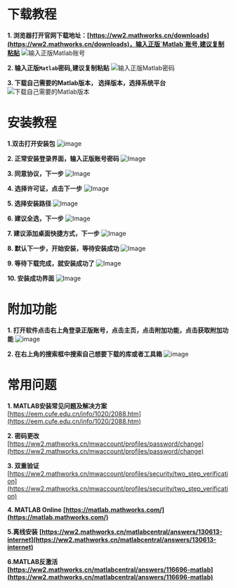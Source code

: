 # 下载教程

**1. 浏览器打开官网下载地址：[https://ww2.mathworks.cn/downloads](https://ww2.mathworks.cn/downloads)，输入正版`Matlab`账号,建议复制粘贴**
![输入正版Matlab账号](https://mixfile.weijiajin.com/api/download/02.png?s=50M6fjqonjmtgBqnD7F4Ykb0jtr7SNYMr76Y9sromFxtuSHE7ZFq09evB1MgZFomRZ0HpVp7AfxbEFSj4bDzIdvqzEpr9SVtG4dM6dgTAHA0ZzamgO2FjSc6YF0C0znKWJxHicfiK3UxOXo68UXCLv8PNy1sunGzmxPe9zMRLRqOgT546PI60e2uUyMmFk1w1cLlgFWDEZE5aOtScfPjJhhGFanm02dSoilYOtPJ0ccL54jJJ7FeMYu0tpssJOm02lr4ZVwwrcVpXhIEIelp7jbnu1M0dI1g754SNRXwfLgVntUkfpMJ6h68Qq8SuuMdXvclZf8yPFsGtpGgxXdxGUeOR960nnSRFLjk2EqQXxOyseZXgHTYrZF0RYIrzl6)

**2. 输入正版`Matlab`密码,建议复制粘贴**
![输入正版Matlab密码](https://mixfile.weijiajin.com/api/download/03.png?s=tMH39hhUCU9HgMJHWmFeKnAQlq6KfAxMZMBocm8aHD2Kp1o9YECP1DwNjEHVDgAclPqzLesvLjppjrWAoZ6NuSXomlGDjUcQvZ7PPJw5aC6v7SgAHlKKF8dcw1vFZ3pQ8jm0ArNjL5f9RafubcuHhmYWR8hMkIfUqCelthP7RFPg9WB452SEUfzxMKeuYXIIcQ6MYx2Pd3J1wocnU2P4pekNJsiZkWLoqMMPBvfsuAWDYyjmznk5gEkZAiTMm5B7Iv3NWQUjNioC83LChdMohWXLjLlrIWK8RPtI18Q4zvMIAmkY5bG0ADRtuJxEkPlruvtI0ibBJ1YSwOn6YOSBAXAxVMvPfXT23zfJdjQMxALhGcJKONbNoSRuQFB3Aov)


**3. 下载自己需要的Matlab版本， 选择版本，选择系统平台**
![下载自己需要的Matlab版本](https://mixfile.weijiajin.com/api/download/04.png?s=IkbVVUR4A0eHJuorxkdt9mr6Oo9N3V7QCQQeBgXuLo6BubbtrKi98MXgBSZSoUlyPsHkefNdKwS1fig11tVny87fsgPjdBkPfFHxmtcBuPJm0JPSZjRTNLH5spWoPFS1P5Pg6i6IoGdSZrdsLpraalwXKJX9JmPdJQKsItQIQnnQuOgqEblsbD2JwCYRdvtJRYmD8BWH5qYC3UNv138eiKVPWRYXSdkyr5IH91sDhMkXSjyP5ZhpyO4a0ht2iTHqCS6QsAMQB1JmegqZt60gNXSCVcZEWcoKBRrpqLcnxSaN5lGpoIFIqe5N2b4IohsCq1xGZzY0kEHlrTMyLoDHjIhDCeBsQfeVYkfeK469KsK41YwiJzlYSHtX3Jy10BT)



# 安装教程

**1.双击打开安装包**
![image](https://mixfile.weijiajin.com/api/download/05.png?s=qEF5tBLQAUfXU3JK9iHy4GeaMhO5AqjSnkK8CUnfrlLagUwn8FVkEL9RIJFHfsPxPjK6dMgGBdq8uIkT5EwhgQDGehWzUHmVpNvjKdkjvBJR3z2ZLKxjpG4jN29pv0WbNvJHemT2h63EQpDTVicLUOq9nD3FwqpPzx62qpQ9WR5kGuqS9RTKEbpEjr3UWWnNo183XlqNIOdwDTPhNpFJ1urbyHOSg2XgUJCPHeczIL6xu7IRhAJwXGPlMuXqdqU2keBMgtTKv1qFmQJYa5NcwwOj6AlVgjr1dDnG4KS3nxE1sGobRG2acLyqtK3dySJbjPQCrqzlaHXpqw441Mlczzvws0xk6UXSbUzrW45ORdRWigTQXftexfhtOWuDvUQ)

**2. 正常安装登录界面，输入正版账号密码**
![Image](https://github.com/user-attachments/assets/bbd00239-1283-4360-8e0a-00f0ebe2f586)

**3. 同意协议，下一步**
![Image](https://github.com/user-attachments/assets/a245d5dd-b22b-4310-84f9-aa67e7436d4b)

**4. 选择许可证，点击下一步**
![Image](https://github.com/user-attachments/assets/c80cca3e-02c0-4779-9b41-ece63819291f)

**5. 选择安装路径**
![Image](https://github.com/user-attachments/assets/9526ee92-0960-4c50-a072-fa05df9588ec)

**6. 建议全选，下一步**
![Image](https://github.com/user-attachments/assets/0731cce3-11b0-454a-9dbc-9f8332fe475c)

**7. 建议添加桌面快捷方式，下一步**
![Image](https://github.com/user-attachments/assets/9089a96f-cafb-4067-b901-d02eab183f7c)

**8. 默认下一步，开始安装，等待安装成功**
![Image](https://github.com/user-attachments/assets/2ad0f4ae-0cfc-4ab6-82e8-0b94b9cb5244)

**9. 等待下载完成，就安装成功了**
![Image](https://github.com/user-attachments/assets/b00fa8d0-1d1c-47cc-bb5b-cbfd88e3738e)

**10. 安装成功界面**
![Image](https://github.com/user-attachments/assets/3b772459-7d8b-4e3c-91fc-1caffe7b71da)

# 附加功能

**1. 打开软件点击右上角登录正版账号，点击主页，点击附加功能，点击获取附加功能**
![image](https://github.com/user-attachments/assets/999b7bd0-29f3-4b7b-8846-9b5678ea63c4)

**2. 在右上角的搜索框中搜索自己想要下载的库或者工具箱**
![image](https://github.com/user-attachments/assets/d14c01b1-64cf-453c-960a-7dd146fece27)

# 常用问题
**1. MATLAB安装常见问题及解决方案**
[https://eem.cufe.edu.cn/info/1020/2088.htm](https://eem.cufe.edu.cn/info/1020/2088.htm)

**2. 密码更改**
[https://ww2.mathworks.cn/mwaccount/profiles/password/change](https://ww2.mathworks.cn/mwaccount/profiles/password/change)

**3. 双重验证**
[https://ww2.mathworks.cn/mwaccount/profiles/security/two_step_verification](https://ww2.mathworks.cn/mwaccount/profiles/security/two_step_verification)

**4. MATLAB Online**
**[https://matlab.mathworks.com/](https://matlab.mathworks.com/)**

**5.离线安装**
**[https://ww2.mathworks.cn/matlabcentral/answers/130613-internet](https://ww2.mathworks.cn/matlabcentral/answers/130613-internet)**

**6.MATLAB反激活**
**[https://ww2.mathworks.cn/matlabcentral/answers/116696-matlab](https://ww2.mathworks.cn/matlabcentral/answers/116696-matlab)**